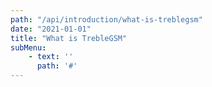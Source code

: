 ```yaml
---
path: "/api/introduction/what-is-treblegsm"
date: "2021-01-01"
title: "What is TrebleGSM"
subMenu: 
    - text: ''
      path: '#'
---
```



